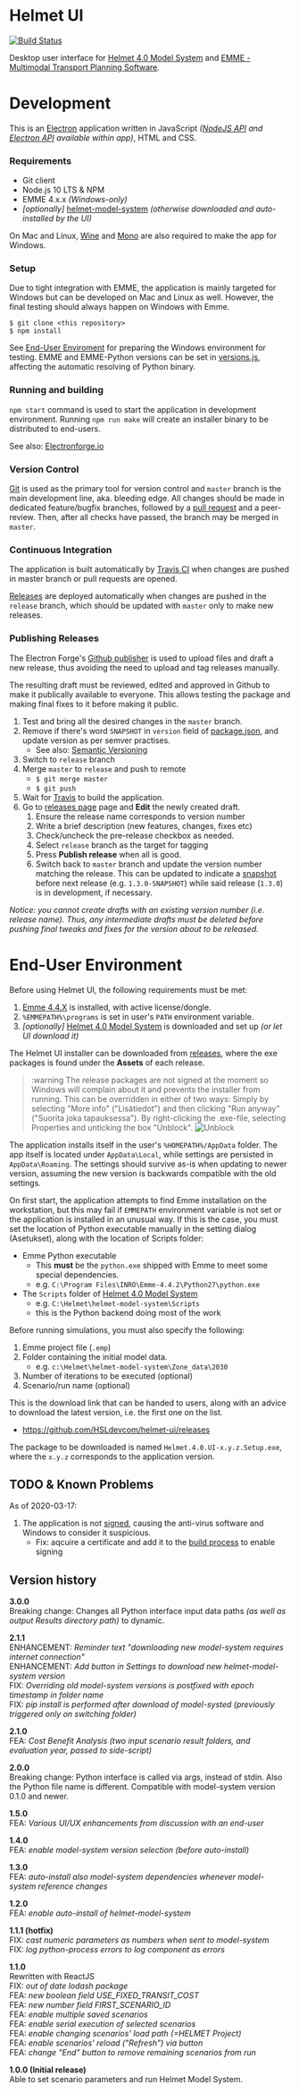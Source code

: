 # Helmet UI

[![Build Status](https://travis-ci.org/HSLdevcom/helmet-ui.svg?branch=master)](https://travis-ci.org/HSLdevcom/helmet-ui)

Desktop user interface for [Helmet 4.0 Model System](https://github.com/HSLdevcom/helmet-model-system) and [EMME - Multimodal Transport Planning Software](https://www.inrosoftware.com/en/products/emme/).

# Development

This is an [Electron](https://electrojs.org) application written in JavaScript _([NodeJS API](https://nodejs.org/api/) and [Electron API](https://www.electronjs.org/docs/api) available within app)_, HTML and CSS.

### Requirements

- Git client
- Node.js 10 LTS & NPM
- EMME 4.x.x _(Windows-only)_
- _[optionally]_ [helmet-model-system](https://github.com/HSLdevcom/helmet-model-system) _(otherwise downloaded and auto-installed by the UI)_

On Mac and Linux, [Wine](https://www.winehq.org/) and [Mono](https://www.mono-project.com/) are also required to make the app for Windows.

### Setup

Due to tight integration with EMME, the application is mainly targeted for Windows but can be developed on Mac and Linux as well. However, the final testing should always happen on Windows with Emme.

```
$ git clone <this repository>
$ npm install
```

See [End-User Enviroment](#end-user-environment) for preparing the Windows environment for testing. EMME and EMME-Python versions can be set in [versions.js](src/versions.js), affecting the automatic resolving of Python binary.

### Running and building

`npm start` command is used to start the application in development environment. Running `npm run make` will create an installer binary to be distributed to end-users.

See also: [Electronforge.io](https://www.electronforge.io/)

### Version Control

[Git](https://git-scm.com/) is used as the primary tool for version control and `master` branch is the main development line, aka. bleeding edge. All changes should be made in dedicated feature/bugfix branches, followed by a [pull request](https://help.github.com/en/articles/creating-a-pull-request) and a peer-review. Then, after all checks have passed, the branch may be merged in `master`.

### Continuous Integration

The application is built automatically by [Travis CI](https://travis-ci.org/HSLdevcom/helmet-ui.svg?branch=master) when changes are pushed in master branch or pull requests are opened.

[Releases](https://github.com/HSLdevcom/helmet-ui/releases) are deployed automatically when changes are pushed in the `release` branch, which should be updated with `master` only to make new releases.

### Publishing Releases

The Electron Forge's [Github publisher](https://www.electronforge.io/config/publishers/github) is used to upload files and draft a new release, thus avoiding the need to upload and tag releases manually.

The resulting draft must be reviewed, edited and approved in Github to make it publically available to everyone. This allows testing the package and making final fixes to it before making it public.

1. Test and bring all the desired changes in the `master` branch.
1. Remove if there's word `SNAPSHOT` in `version` field of [package.json](./package.json), and update version as per semver practises.
    - See also: [Semantic Versioning](https://semver.org/)
1. Switch to `release` branch
1. Merge `master` to `release` and push to remote
    - `$ git merge master`
    - `$ git push`
1. Wait for [Travis](https://travis-ci.org/HSLdevcom/helmet-ui) to build the application.
1. Go to [releases page](https://github.com/HSLdevcom/helmet-ui/releases) page and **Edit** the newly created draft.
    1. Ensure the release name corresponds to version number
    1. Write a brief description (new features, changes, fixes etc)
    1. Check/uncheck the pre-release checkbox as needed.
    1. Select `release` branch as the target for tagging
    1. Press **Publish release** when all is good.
    1. Switch back to `master` branch and update the version number matching the release. This can be updated to indicate a [snapshot](http://codethataint.com/blog/what-are-maven-snapshots/) before next release (e.g. `1.3.0-SNAPSHOT`) while said release (`1.3.0`) is in development, if necessary.

_Notice: you cannot create drafts with an existing version number (i.e. release name). Thus, any intermediate drafts must be deleted before pushing final tweaks and fixes for the version about to be released._

# End-User Environment

Before using Helmet UI, the following requirements must be met:

  1. [Emme 4.4.X](https://www.inrosoftware.com/en/products/emme/) is installed, with active license/dongle.
  1. `%EMMEPATH%\programs` is set in user's `PATH` environment variable.
  1. _[optionally]_ [Helmet 4.0 Model System](https://github.com/HSLdevcom/helmet-model-system) is downloaded and set up _(or let UI download it)_

The Helmet UI installer can be downloaded from [releases](https://github.com/HSLdevcom/helmet-ui/releases), where the exe packages is found under the **Assets** of each release.

> :warning The release packages are not signed at the moment so Windows will complain about it and prevents the installer from running. This can be overridden in either of two ways:
> Simply by selecting "More info" ("Lisätiedot") and then clicking "Run anyway" ("Suorita joka tapauksessa").
> By right-clicking the .exe-file, selecting Properties and unticking the box "Unblock". ![Unblock](https://github.com/HSLdevcom/helmet-ui/blob/master/src/docs/unblock.png)

The application installs itself in the user's `%HOMEPATH%/AppData` folder. The app itself is located under `AppData\Local`, while settings are persisted in `AppData\Roaming`. The settings should survive as-is when updating to newer version, assuming the new version is backwards compatible with the old settings.

On first start, the application attempts to find Emme installation on the workstation, but this may fail if `EMMEPATH` environment variable is not set or the application is installed in an unusual way. If this is the case, you must set the location of Python executable manually in the setting dialog (Asetukset), along with the location of Scripts folder:

- Emme Python executable
    - This **must** be the `python.exe` shipped with Emme to meet some special dependencies.
    - e.g. `C:\Program Files\INRO\Emme-4.4.2\Python27\python.exe`
- The `Scripts` folder of [Helmet 4.0 Model System](https://github.com/HSLdevcom/helmet-model-system)
    - e.g. `C:\Helmet\helmet-model-system\Scripts`
    - this is the Python backend doing most of the work

Before running simulations, you must also specify the following:

1. Emme project file (`.emp`)
1. Folder containing the initial model data.
    - e.g. `c:\Helmet\helmet-model-system\Zone_data\2030`
1. Number of iterations to be executed (optional)
1. Scenario/run name (optional)

This is the download link that can be handed to users, along with an advice to download the latest version, i.e. the first one on the list.

- https://github.com/HSLdevcom/helmet-ui/releases

The package to be downloaded is named `Helmet.4.0.UI-x.y.z.Setup.exe`, where the `x.y.z` corresponds to the application version.

## TODO & Known Problems

As of 2020-03-17:

1. The application is not [signed](https://electronjs.org/docs/tutorial/code-signing), causing the anti-virus software and Windows to consider it suspicious.
    - Fix: aqcuire a certificate and add it to the [build process](https://www.electronforge.io/config/makers/squirrel.windows) to enable signing

## Version history

**3.0.0**  
Breaking change: Changes all Python interface input data paths _(as well as output Results directory path)_ to dynamic.  

**2.1.1**  
ENHANCEMENT: *Reminder text "downloading new model-system requires internet connection"*    
ENHANCEMENT: *Add button in Settings to download new helmet-model-system version*  
FIX: *Overriding old model-system versions is postfixed with epoch timestamp in folder name*    
FIX: *pip install is performed after download of model-systed (previously triggered only on switching folder)*  

**2.1.0**  
FEA: *Cost Benefit Analysis (two input scenario result folders, and evaluation year, passed to side-script)*  

**2.0.0**  
Breaking change: Python interface is called via args, instead of stdin. Also the Python file name is different. Compatible with model-system version 0.1.0 and newer.  

**1.5.0**  
FEA: *Various UI/UX enhancements from discussion with an end-user*  

**1.4.0**  
FEA: *enable model-system version selection (before auto-install)*  

**1.3.0**  
FEA: *auto-install also model-system dependencies whenever model-system reference changes*  

**1.2.0**  
FEA: *enable auto-install of helmet-model-system*  

**1.1.1 (hotfix)**  
FIX: *cast numeric parameters as numbers when sent to model-system*  
FIX: *log python-process errors to log component as errors*  

**1.1.0**  
Rewritten with ReactJS  
FIX: *out of date lodash package*  
FEA: *new boolean field USE_FIXED_TRANSIT_COST*  
FEA: *new number field FIRST_SCENARIO_ID*  
FEA: *enable multiple saved scenarios*  
FEA: *enable serial execution of selected scenarios*  
FEA: *enable changing scenarios' load path (=HELMET Project)*  
FEA: *enable scenarios' reload ("Refresh") via button*  
FEA: *change "End" button to remove remaining scenarios from run*  

**1.0.0 (Initial release)**  
Able to set scenario parameters and run Helmet Model System.  
